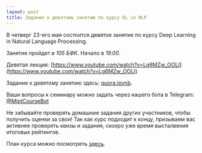 ```yaml
---
layout: post
title: Задание к девятому занятию по курсу DL in NLP
---
```


В четверг 23-eго мая состоится девятое занятие по курсу Deep Learning in Natural Language Processing.

Занятие пройдет _в 105 БФК_. Начало в _19.00_.

Девятая лекция: [https://www.youtube.com/watch?v=Lg6MZw_OOLI](https://www.youtube.com/watch?v=Lg6MZw_OOLI) 

Задание к девятому занятию здесь: [quora.ipynb](https://github.com/deepmipt/deep-nlp-seminars/blob/master/seminar_09/quora.ipynb).

Ваши вопросы к семинару можно задать через нашего бота в Telegram: [@MiptCourseBot](https://t.me/MiptCourseBot)

Не забывайте проверять домашние задания других участников, чтобы получить оценки за свои! Так как курс подходит к концу, призываем вас активнее проверять квизы и задания, скокро уже время высталвения итоговых рейтингов.

План курса можно посмотреть [здесь](../NLP/).